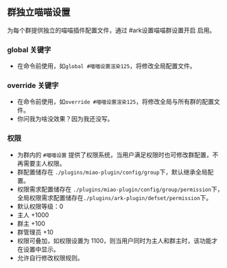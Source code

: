 ## 群独立喵喵设置

为每个群提供独立的喵喵插件配置文件，通过 #ark设置喵喵群设置开启 启用。

### global 关键字

- 在命令前使用，如`global #喵喵设置渲染125`，将修改全局配置文件。

### override 关键字

- 在命令前使用，如`override #喵喵设置渲染125`，将修改全局与所有群的配置文件。
- 你问我为啥没效果？因为我还没写。

### 权限
- 为群内的 `#喵喵设置` 提供了权限系统，当用户满足权限时也可修改群配置，不再需要主人权限。
- 群配置储存在 `./plugins/miao-plugin/config/group`下，默认继承全局配置。
- 权限需求配置储存在 `./plugins/miao-plugin/config/group/permission`下，全局权限需求配置储存在`./plugins/ark-plugin/defset/permission`下。
- 默认权限等级：0  
- 主人 +1000  
- 群主 +100  
- 群管理员 +10  
- 权限可叠加，如权限设置为 1100，则当用户同时为主人和群主时，该功能才在设置中显示。
- 允许自行修改权限规则。